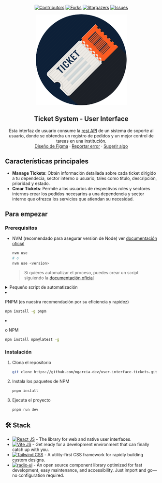 <a name="readme-top"></a>

<div align="center">

[![Contributors][contributors-shield]][contributors-url]
[![Forks][forks-shield]][forks-url]
[![Stargazers][stars-shield]][stars-url]
[![Issues][issues-shield]][issues-url]

<a href="https://github.com/ngarcia-dev/user-interface-tickets">
  <img width="300px" src="./public/img/logo_ticket.webp" alt="Logo" width="800" />
</a>

## Ticket System - User Interface

Esta interfaz de usuario consume la [rest API][system-url] de un sistema de soporte al usuario, donde se obtendra un registro de pedidos y un mejor control de tareas en una institución.\
[Diseño de Figma](https://www.figma.com/file/Qo9Plydggobhdq59qBA1ni/Manager-Ticket?type=design&mode=design&t=2JKYSr0onFwmeGNo-0) · [Reportar error](https://github.com/ngarcia-dev/user-interface-tickets/issues) · [Sugerir algo](https://github.com/ngarcia-dev/user-interface-tickets/issues)

</div>

## Características principales

- **Manage Tickets**: Obtén información detallada sobre cada ticket dirigido a tu dependecia, sector interno o usuario, tales como título, descripción, prioridad y estado.
- **Crear Tickets**: Permite a los usuarios de respectivos roles y sectores internos crear los pedidos necesarios a una dependencia y sector interno que ofrezca los servicios que atiendan su necesidad.
<!-- - **Jerarquia de roles**: La aplicación tiene un sistema jerarquico  -->

## Para empezar

### Prerequisitos

- NVM (recomendado para asegurar versión de Node) ver [documentación oficial](https://github.com/nvm-sh/nvm?tab=readme-ov-file#installing-and-updating)

  ```sh
  nvm use
  # o
  nvm use <version>
  ```

  > Si quieres automatizar el proceso, puedes crear un script siguiendo la [documentación oficial](https://github.com/nvm-sh/nvm?tab=readme-ov-file#calling-nvm-use-automatically-in-a-directory-with-a-nvmrc-file)

<details>
	<summary>Pequeño script de automatización</summary>
	
- For Linux/MacOS:
	```sh
	# .bashrc | .zshrc | cualquier archivo de configuración
	# pequeño script para cambiar de version al entrar al directorio
	cd() {
  builtin cd "$@"
		if [[ -f .nvmrc ]]; then
			nvm use > /dev/null
			# Si quieres que te diga la versión
			nvm use
		fi
	}
	```

- For Windows:

  ```powershell
  # $PROFILE
  function Change-Node-Version {
  	param($path)
  	& Set-Location $path
  	$pwd = pwd
  	if ( Test-Path "$pwd\\.nvmrc" ) {
  		$version = Get-Content .nvmrc
  		nvm use $version
  	}
  }
  New-Alias -Name cd -Value Change-Node-Version -Force -Option AllScope
  ```

  </details>

- PNPM (es nuestra recomendación por su eficiencia y rapidez)

  ```sh
  npm install -g pnpm
  ```

- o NPM

  ```sh
  npm install npm@latest -g
  ```

### Instalación

1. Clona el repositorio

   ```sh
   git clone https://github.com/ngarcia-dev/user-interface-tickets.git
   ```

2. Instala los paquetes de NPM

   ```sh
   pnpm install
   ```

3. Ejecuta el proyecto

   ```sh
   pnpm run dev
   ```

## 🛠️ Stack

- [![React JS][react-badge]][react-url] - The library for web and native user interfaces.
- [![Vite JS][vite-badge]][vite-url] - Get ready for a development environment that can finally catch up with you.
- [![Tailwind CSS][tailwind-badge]][tailwind-url] - A utility-first CSS framework for rapidly building custom designs.
- [![radix-ui][radix-ui-badge]][radix-ui-url] - An open source component library optimized for fast development, easy maintenance, and accessibility. Just import and go—no configuration required.

[react-url]: https://reactjs.org/
[react-badge]: https://img.shields.io/badge/React-000?style=for-the-badge&logo=react
[vite-url]: https://vitejs.dev/
[vite-badge]: https://img.shields.io/badge/vite-000?style=for-the-badge&logo=vite
[tailwind-url]: https://tailwindcss.com/
[tailwind-badge]: https://img.shields.io/badge/Tailwind-000?style=for-the-badge&logo=tailwindcss
[radix-ui-url]: https://www.radix-ui.com/
[radix-ui-badge]: https://img.shields.io/badge/radixui-000?style=for-the-badge&logo=radix-ui
[contributors-shield]: https://img.shields.io/github/contributors/ngarcia-dev/user-interface-tickets.svg?style=for-the-badge
[contributors-url]: https://github.com/ngarcia-dev/user-interface-tickets/graphs/contributors
[forks-shield]: https://img.shields.io/github/forks/ngarcia-dev/user-interface-tickets.svg?style=for-the-badge
[forks-url]: https://github.com/ngarcia-dev/user-interface-tickets/network/members
[stars-shield]: https://img.shields.io/github/stars/ngarcia-dev/user-interface-tickets.svg?style=for-the-badge
[stars-url]: https://github.com/ngarcia-dev/user-interface-tickets/stargazers
[issues-shield]: https://img.shields.io/github/issues/ngarcia-dev/user-interface-tickets.svg?style=for-the-badge
[issues-url]: https://github.com/ngarcia-dev/user-interface-tickets/issues
[system-url]: https://github.com/ngarcia-dev/ticket-system-api

